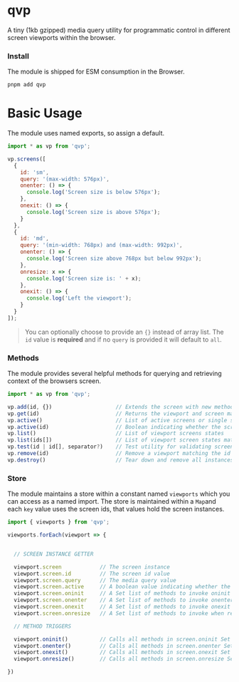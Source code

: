 # qvp

A tiny (1kb gzipped) media query utility for programmatic control in different screen viewports within the browser.

### Install

The module is shipped for ESM consumption in the Browser.

```bash
pnpm add qvp
```

# Basic Usage

The module uses named exports, so assign a default.

```js
import * as vp from 'qvp';

vp.screens([
  {
    id: 'sm',
    query: '(max-width: 576px)',
    onenter: () => {
      console.log('Screen size is below 576px');
    },
    onexit: () => {
      console.log('Screen size is above 576px');
    }
  },
  {
    id: 'md',
    query: '(min-width: 768px) and (max-width: 992px)',
    onenter: () => {
      console.log('Screen size above 768px but below 992px');
    },
    onresize: x => {
      console.log('Screen size is: ' + x);
    },
    onexit: () => {
      console.log('Left the viewport');
    }
  }
]);
```

> You can optionally choose to provide an `{}` instead of array list. The `id` value is **required** and if no `query` is provided it will default to `all`.

### Methods

The module provides several helpful methods for querying and retrieving context of the browsers screen.

<!-- prettier-ignore -->
```ts
import * as vp from 'qvp';

vp.add(id, {})                    // Extends the screen with new methods
vp.get(id)                        // Returns the viewport and screen matching the id
vp.active()                       // List of active screens or single screen
vp.active(id)                     // Boolean indicating whether the screen is active
vp.list()                         // List of viewport screens states
vp.list(ids[])                    // List of viewport screen states matching the ids
vp.test(id | id[], separator?)    // Test utility for validating screens
vp.remove(id)                     // Remove a viewport matching the id from store
vp.destroy()                      // Tear down and remove all instances

```

### Store

The module maintains a store within a constant named `viewports` which you can access as a named import. The store is maintained within a `Map`and each `key` value uses the screen ids, that values hold the screen instances.

<!-- prettier-ignore -->
```ts
import { viewports } from 'qvp';

viewports.forEach(viewport => {


  // SCREEN INSTANCE GETTER

  viewport.screen            // The screen instance
  viewport.screen.id         // The screen id value
  viewport.screen.query      // The media query value
  viewport.screen.active     // A boolean value indicating whether the viewport is active
  viewport.screen.oninit     // A Set list of methods to invoke oninit
  viewport.screen.onenter    // A Set list of methods to invoke onenter
  viewport.screen.onexit     // A Set list of methods to invoke onexit
  viewport.screen.onresize   // A Set list of methods to invoke when resizing

  // METHOD TRIGGERS

  viewport.oninit()          // Calls all methods in screen.oninit Set (null if already invoked)
  viewport.onenter()         // Calls all methods in screen.onenter Set
  viewport.onexit()          // Calls all methods in screen.onexit Set
  viewport.onresize()        // Calls all methods in screen.onresize Set

})

```
